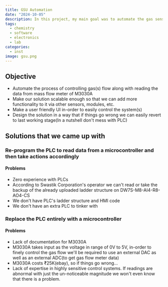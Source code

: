 ```yaml
---
title: GSU Automation
date: "2024-10-05"
description: In this project, my main goal was to automate the gas sensing unit(GSU) which was initially controlled by a PLC.
tags:
  - chemistry
  - software
  - electronics
  - lab
categories:
  - inst
image: gsu.png
---
```


## Objective
- Automate the process of controlling gas(s) flow along with reading the data from mass flow meter of
M3030A
- Make our solution scalable enough so that we can add more functionality to it via other sensors, modules, etc.
- Make a user friendly UI in-order to easily control the system(s)
- Design the solution in a way that if things go wrong we can easily revert to last working stage(In a nutshell don't mess with PLC)

## Solutions that we came up with

### Re-program the PLC to read data from a microcontroller and then take actions accordingly
#### Problems
- Zero experience with PLCs
- According to Swastik Corporation's operator we can't read or take the backup of the already uploaded ladder structure on DW7S-M8-AI4-R8-AO4-CS
- We don't have PLC's ladder structure and HMI code
- We don't have an extra PLC to tinker with

### Replace the PLC entirely with a microcontroller
#### Problems
- Lack of documentation for M3030A
- M3030A takes input as the voltage in range of 0V to 5V, in-order to finely control the gas flow we'll be required to use an external DAC as well as an external ADC(to get gas flow meter data)
- M3030A costs ₹25K(ebay), so if things go wrong...
- Lack of expertise in highly sensitive control systems. If readings are abnormal with just the un-noticeable magnitude we won't even know that there is a problem.